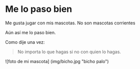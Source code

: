 ﻿# Me lo paso bien 

Me gusta jugar con mis mascotas. No son mascotas corrientes

Aún así me lo paso bien.

Como dije una vez:
> No importa lo que hagas 
> si no con quien lo hagas.

![foto de mi mascota] (img/bicho.jpg "bicho palo")

